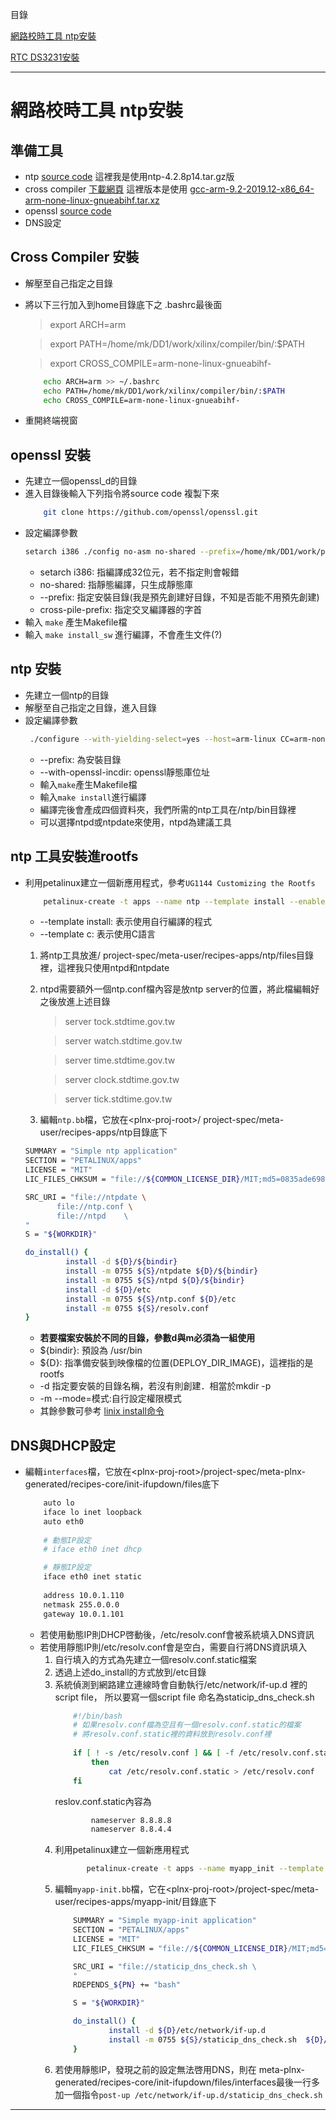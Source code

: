 目錄

[網路校時工具 ntp安裝](#網路校時工具-ntp安裝)

[RTC DS3231安裝](#RTC-DS3231安裝)

---

# 網路校時工具 ntp安裝

## 準備工具 ##
  - ntp [source code](http://www.ntp.org/downloads.html) 這裡我是使用ntp-4.2.8p14.tar.gz版
  - cross compiler [下載網頁](https://developer.arm.com/tools-and-software/open-source-software/developer-tools/gnu-toolchain/gnu-a/downloads) 這裡版本是使用 [gcc-arm-9.2-2019.12-x86_64-arm-none-linux-gnueabihf.tar.xz](https://developer.arm.com/-/media/Files/downloads/gnu-a/9.2-2019.12/binrel/gcc-arm-9.2-2019.12-x86_64-arm-none-linux-gnueabihf.tar.xz?revision=fed31ee5-2ed7-40c8-9e0e-474299a3c4ac&la=en&hash=76DAF56606E7CB66CC5B5B33D8FB90D9F24C9D20)
  - openssl [source code](https://github.com/openssl/openssl.git)
  - DNS設定

## Cross Compiler 安裝
-  解壓至自己指定之目錄
-  將以下三行加入到home目錄底下之 .bashrc最後面  
   >export ARCH=arm 

    >export PATH=/home/mk/DD1/work/xilinx/compiler/bin/:$PATH 

    >export CROSS_COMPILE=arm-none-linux-gnueabihf-
     ``` bash
         echo ARCH=arm >> ~/.bashrc
         echo PATH=/home/mk/DD1/work/xilinx/compiler/bin/:$PATH 
         echo CROSS_COMPILE=arm-none-linux-gnueabihf-
     ```
- 重開終端視窗
  
## openssl 安裝
- 先建立一個openssl_d的目錄
- 進入目錄後輸入下列指令將source code 複製下來
    ```  bash
        git clone https://github.com/openssl/openssl.git 
    ```
-  設定編譯參數
    ```bash
    setarch i386 ./config no-asm no-shared --prefix=/home/mk/DD1/work/playground/openssl --cross-compile-prefix=arm-none-linux-gnueabihf-
    ```
    - setarch i386: 指編譯成32位元，若不指定則會報錯
    - no-shared: 指靜態編譯，只生成靜態庫
    - \--prefix: 指定安裝目錄(我是預先創建好目錄，不知是否能不用預先創建)
    - cross-pile-prefix: 指定交叉編譯器的字首
- 輸入 `make` 產生Makefile檔
- 輸入 `make install_sw` 進行編譯，不會產生文件(?)

## ntp 安裝
- 先建立一個ntp的目錄
- 解壓至自己指定之目錄，進入目錄
-  設定編譯參數
   ```bash
    ./configure --with-yielding-select=yes --host=arm-linux CC=arm-none-linux-gnueabihf-gcc --prefix=/home/mk/DD1/work/playground/ntp/ --with-openssl-incdir=/home/mk/DD1/work/playground/openssl/include
   ```
    - \--prefix: 為安裝目錄
    - \--with-openssl-incdir: openssl靜態庫位址
    - 輸入`make`產生Makefile檔
    - 輸入`make install`進行編譯
    - 編譯完後會產成四個資料夾，我們所需的ntp工具在/ntp/bin目錄裡
    - 可以選擇ntpd或ntpdate來使用，ntpd為建議工具

## ntp 工具安裝進rootfs
- 利用petalinux建立一個新應用程式，參考`UG1144 Customizing the Rootfs`
    ```bash
        petalinux-create -t apps --name ntp --template install --enable
    ```
    - \--template install: 表示使用自行編譯的程式
    - \--template c: 表示使用C語言
  
  1. 將ntp工具放進/ project-spec/meta-user/recipes-apps/ntp/files目錄裡，這裡我只使用ntpd和ntpdate
  2. ntpd需要額外一個ntp.conf檔內容是放ntp server的位置，將此檔編輯好之後放進上述目錄
      > server tock.stdtime.gov.tw

      > server watch.stdtime.gov.tw

      > server time.stdtime.gov.tw

      > server clock.stdtime.gov.tw

      > server tick.stdtime.gov.tw
   3. 編輯`ntp.bb`檔，它放在\<plnx-proj-root>/ project-spec/meta-user/recipes-apps/ntp目錄底下
    ```bash
    SUMMARY = "Simple ntp application"
    SECTION = "PETALINUX/apps"
    LICENSE = "MIT"
    LIC_FILES_CHKSUM = "file://${COMMON_LICENSE_DIR}/MIT;md5=0835ade698e0bcf8506ecda2f7b4f302"

    SRC_URI = "file://ntpdate \
           file://ntp.conf \
           file://ntpd    \		
	"
    S = "${WORKDIR}"

    do_install() {
	         install -d ${D}/${bindir}
	         install -m 0755 ${S}/ntpdate ${D}/${bindir}
	         install -m 0755 ${S}/ntpd ${D}/${bindir}
             install -d ${D}/etc
             install -m 0755 ${S}/ntp.conf ${D}/etc
             install -m 0755 ${S}/resolv.conf
    }
    ```
  - __若要檔案安裝於不同的目錄，參數d與m必須為一組使用__    
  - ${bindir}: 預設為 /usr/bin
  - ${D}: 指準備安裝到映像檔的位置(DEPLOY_DIR_IMAGE)，這裡指的是rootfs
  -  \-d 指定要安裝的目錄名稱，若沒有則創建．相當於mkdir -p
  -  \-m --mode=模式:自行設定權限模式
  -  其餘參數可參考 [linix install命令](https://man.linuxde.net/install) 
   
## DNS與DHCP設定
- 編輯`interfaces`檔，它放在\<plnx-proj-root>/project-spec/meta-plnx-generated/recipes-core/init-ifupdown/files底下
    ```bash
        auto lo
        iface lo inet loopback
        auto eth0
        
        # 動態IP設定
        # iface eth0 inet dhcp

        # 靜態IP設定
        iface eth0 inet static
	    
        address 10.0.1.110
	    netmask 255.0.0.0
	    gateway 10.0.1.101
    ```
    - 若使用動態IP則DHCP啓動後，/etc/resolv.conf會被系統填入DNS資訊
    - 若使用靜態IP則/etc/resolv.conf會是空白，需要自行將DNS資訊填入
      1. 自行填入的方式為先建立一個resolv.conf.static檔案
      2. 透過上述do_install的方式放到/etc目錄
      3. 系統偵測到網路建立連線時會自動執行/etc/network/if-up.d 裡的script file， 所以要寫一個script file 命名為staticip_dns_check.sh
            ```bash
                #!/bin/bash
                # 如果resolv.conf檔為空且有一個resolv.conf.static的檔案
                # 將resolv.conf.static裡的資料放到resolv.conf裡
                
                if [ ! -s /etc/resolv.conf ] && [ -f /etc/resolv.conf.static ]
                    then
                        cat /etc/resolv.conf.static > /etc/resolv.conf
                fi
            ```
            reslov.conf.static內容為
            ```bash
                    nameserver 8.8.8.8
                    nameserver 8.8.4.4    
            ```        
      4.  利用petalinux建立一個新應用程式
             ```bash
                    petalinux-create -t apps --name myapp_init --template install --enable
            ```
      5. 編輯`myapp-init.bb`檔，它在\<plnx-proj-root>/project-spec/meta-user/recipes-apps/myapp-init/目錄底下
            ```bash
                SUMMARY = "Simple myapp-init application"
                SECTION = "PETALINUX/apps"
                LICENSE = "MIT"
                LIC_FILES_CHKSUM = "file://${COMMON_LICENSE_DIR}/MIT;md5=0835ade698e0bcf8506ecda2f7b4f302"

                SRC_URI = "file://staticip_dns_check.sh \	
                "
                RDEPENDS_${PN} += "bash"

                S = "${WORKDIR}"

                do_install() {
                	    install -d ${D}/etc/network/if-up.d
                        install -m 0755 ${S}/staticip_dns_check.sh	${D}/etc/network/if-up.d
                }
       
            ``` 
       6. 若使用靜態IP，發現之前的設定無法啓用DNS，則在
meta-plnx-generated/recipes-core/init-ifupdown/files/interfaces最後一行多加一個指令`post-up /etc/network/if-up.d/staticip_dns_check.sh`
    
---